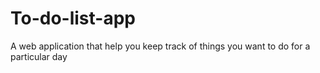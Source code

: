 # To-do-list-app
A web application that help you keep track of things you want to do for a particular day
